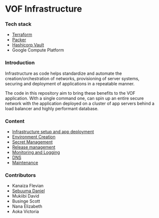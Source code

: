 # VOF Infrastructure 


### Tech stack

- [Terraform](https://www.terraform.io)
- [Packer](https://www.packer.io)
- [Hashicorp Vault](https://www.vaultproject.io)
- Google Compute Platform


### Introduction

Infrastructure as code helps standardize and automate the creation/orchestration of networks, provisioning of server systems, securing and deployment of  applications in a repeatable manner.

The code in this repository aim to bring these benefits to the VOF application. With a single command one, can spin up an entire secure network with the application deployed on a cluster of app servers behind a load balancer and highly performant database. 


### Content

- [Infrastructure setup and app deployment](docs/infrastructure.md)
- [Environment Creation](docs/environment.md)
- [Secret Management](docs/secret_management.md)
- [Release management](docs/release.md)
- [Monitoring and Logging](docs/monitoring_logging.md)
- [DNS](docs/dns.md)
- [Maintenance](docs/maintenance.md)

### Contributors

- Kanaiza Flevian
- [Sebuuma Daniel](https://www.github.com/Sprojects)
- Mukiibi David
- Businge Scott
- Nana Elizabeth
- Aoka Victoria

